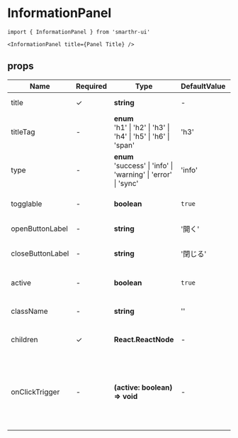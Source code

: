 # InformationPanel

```tsx
import { InformationPanel } from 'smarthr-ui'

<InformationPanel title={Panel Title} />
```

## props

| Name             | Required | Type                                                                                          | DefaultValue | Description                                                                         |
| ---------------- | -------- | --------------------------------------------------------------------------------------------- | ------------ | ----------------------------------------------------------------------------------- |
| title            | ✓        | **string**                                                                                    | -            | The title of component                                                              |
| titleTag         | -        | **enum** <br/> 'h1' &#124; 'h2' &#124; 'h3' &#124; 'h4' &#124; 'h5' &#124; 'h6' &#124; 'span' | 'h3'         | HTML tag of title                                                                   |
| type             | -        | **enum** <br/> 'success' &#124; 'info' &#124; 'warning' &#124; 'error' &#124; 'sync'          | 'info'       | Can be set type of component                                                        |
| togglable        | -        | **boolean**                                                                                   | `true`       | Show open / close button                                                            |
| openButtonLabel  | -        | **string**                                                                                    | '開く'       | Label of open button                                                                |
| closeButtonLabel | -        | **string**                                                                                    | '閉じる'     | Label of close button                                                               |
| active           | -        | **boolean**                                                                                   | `true`       | Panel open / closed state                                                           |
| className        | -        | **string**                                                                                    | ''           | `className` of component.                                                           |
| children         | ✓        | **React.ReactNode**                                                                           | -            | The content of component                                                            |
| onClickTrigger   | -        | **(active: boolean) => void**                                                                 | -            | Fired when the PanelButton is clicked <br><br>`function: (active: boolean) => void` |
